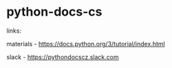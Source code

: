 # python-docs-cs

links:

materials - https://docs.python.org/3/tutorial/index.html

slack - https://pythondocscz.slack.com
